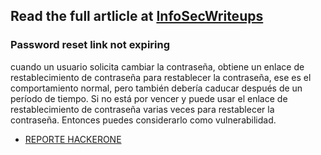 ## Read the full artlicle at [InfoSecWriteups](https://infosecwriteups.com/all-about-password-reset-vulnerabilities-3bba86ffedc7)

### Password reset link not expiring
cuando un usuario solicita cambiar la contraseña, obtiene un enlace de restablecimiento de contraseña para restablecer la contraseña, ese es el comportamiento normal, pero también debería caducar después de un período de tiempo. Si no está por vencer y puede usar el enlace de restablecimiento de contraseña varias veces para restablecer la contraseña. Entonces puedes considerarlo como vulnerabilidad.
- [REPORTE HACKERONE](https://hackerone.com/reports/685007?source=post_page-----3bba86ffedc7--------------------------------)
